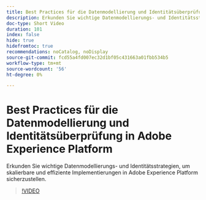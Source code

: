 ```yaml
---
title: Best Practices für die Datenmodellierung und Identitätsüberprüfung in Adobe Experience Platform
description: Erkunden Sie wichtige Datenmodellierungs- und Identitätsstrategien, um skalierbare und effiziente Implementierungen in Adobe Experience Platform sicherzustellen.
doc-type: Short Video
duration: 101
index: false
hide: true
hidefromtoc: true
recommendations: noCatalog, noDisplay
source-git-commit: fcd55a4fd007ec32d1bf05c431663a01fbb534b5
workflow-type: tm+mt
source-wordcount: '56'
ht-degree: 0%

---
```



# Best Practices für die Datenmodellierung und Identitätsüberprüfung in Adobe Experience Platform

Erkunden Sie wichtige Datenmodellierungs- und Identitätsstrategien, um skalierbare und effiziente Implementierungen in Adobe Experience Platform sicherzustellen.

<!-- 72_S655_3442541_100_best-practices-for-data-modeling-and-identity-in-adobe-experience-platform -->
>[!VIDEO](https://video.tv.adobe.com/v/3458310/?learn=on&enablevpops=true)
